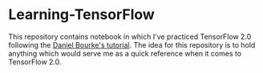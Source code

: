 # Learning-TensorFlow

This repository contains notebook in which I've practiced TensorFlow 2.0 following the [Daniel Bourke's tutorial](https://www.youtube.com/watch?v=tpCFfeUEGs8&t=23192s&ab_channel=DanielBourke). The idea for this repository is to hold anything which would serve me as a quick reference when it comes to TensorFlow 2.0.
